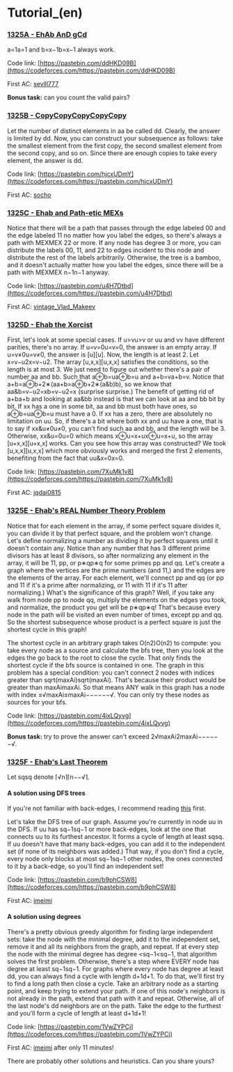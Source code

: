 # Tutorial_(en)


### [1325A - EhAb AnD gCd](../problems/A._EhAb_AnD_gCd.md "Codeforces Round 628 (Div. 2)")

a=1a=1 and b=x−1b=x−1 always work.

Code link: [https://pastebin.com/ddHKD09B](https://codeforces.com/https://pastebin.com/ddHKD09B)

First AC: [sevlll777](https://codeforces.com/profile/sevlll777 "Candidate Master sevlll777")

**Bonus task:** can you count the valid pairs?

### [1325B - CopyCopyCopyCopyCopy](../problems/B._CopyCopyCopyCopyCopy.md "Codeforces Round 628 (Div. 2)")

Let the number of distinct elements in aa be called dd. Clearly, the answer is limited by dd. Now, you can construct your subsequence as follows: take the smallest element from the first copy, the second smallest element from the second copy, and so on. Since there are enough copies to take every element, the answer is dd.

Code link: [https://pastebin.com/hjcxUDmY](https://codeforces.com/https://pastebin.com/hjcxUDmY)

First AC: [socho](https://codeforces.com/profile/socho "Candidate Master socho")

### [1325C - Ehab and Path-etic MEXs](../problems/C._Ehab_and_Path-etic_MEXs.md "Codeforces Round 628 (Div. 2)")

Notice that there will be a path that passes through the edge labeled 00 and the edge labeled 11 no matter how you label the edges, so there's always a path with MEXMEX 22 or more. If any node has degree 3 or more, you can distribute the labels 00, 11, and 22 to edges incident to this node and distribute the rest of the labels arbitrarily. Otherwise, the tree is a bamboo, and it doesn't actually matter how you label the edges, since there will be a path with MEXMEX n−1n−1 anyway.

Code link: [https://pastebin.com/u4H7Dtbd](https://codeforces.com/https://pastebin.com/u4H7Dtbd)

First AC: [vintage_Vlad_Makeev](https://codeforces.com/profile/vintage_Vlad_Makeev "International Grandmaster vintage_Vlad_Makeev")

### [1325D - Ehab the Xorcist](../problems/D._Ehab_the_Xorcist.md "Codeforces Round 628 (Div. 2)")

First, let's look at some special cases. If u>vu>v or uu and vv have different parities, there's no array. If u=v=0u=v=0, the answer is an empty array. If u=v≠0u=v≠0, the answer is [u][u]. Now, the length is at least 2. Let x=v−u2x=v−u2. The array [u,x,x][u,x,x] satisfies the conditions, so the length is at most 3. We just need to figure out whether there's a pair of number aa and bb. Such that a⊕b=ua⊕b=u and a+b=va+b=v. Notice that a+b=a⊕b+2∗(aa+b=a⊕b+2∗(a&b)b), so we know that aa&b=v−u2=xb=v−u2=x (surprise surprise.) The benefit of getting rid of a+ba+b and looking at aa&bb instead is that we can look at aa and bb bit by bit. If xx has a one in some bit, aa and bb must both have ones, so a⊕b=ua⊕b=u must have a 0. If xx has a zero, there are absolutely no limitation on uu. So, if there's a bit where both xx and uu have a one, that is to say if xx&u≠0u≠0, you can't find such aa and bb, and the length will be 3. Otherwise, xx&u=0u=0 which means x⊕u=x+ux⊕u=x+u, so the array [u+x,x][u+x,x] works. Can you see how this array was constructed? We took [u,x,x][u,x,x] which more obviously works and merged the first 2 elements, benefiting from the fact that uu&x=0x=0.

Code link: [https://pastebin.com/7XuMk1v8](https://codeforces.com/https://pastebin.com/7XuMk1v8)

First AC: [jqdai0815](https://codeforces.com/profile/jqdai0815 "Legendary Grandmaster jqdai0815")

### [1325E - Ehab's REAL Number Theory Problem](../problems/E._Ehab's_REAL_Number_Theory_Problem.md "Codeforces Round 628 (Div. 2)")

Notice that for each element in the array, if some perfect square divides it, you can divide it by that perfect square, and the problem won't change. Let's define normalizing a number as dividing it by perfect squares until it doesn't contain any. Notice than any number that has 3 different prime divisors has at least 8 divisors, so after normalizing any element in the array, it will be 11, pp, or p∗qp∗q for some primes pp and qq. Let's create a graph where the vertices are the prime numbers (and 11,) and the edges are the elements of the array. For each element, we'll connect pp and qq (or pp and 11 if it's a prime after normalizing, or 11 with 11 if it's 11 after normalizing.) What's the significance of this graph? Well, if you take any walk from node pp to node qq, multiply the elements on the edges you took, and normalize, the product you get will be p∗qp∗q! That's because every node in the path will be visited an even number of times, except pp and qq. So the shortest subsequence whose product is a perfect square is just the shortest cycle in this graph!

The shortest cycle in an arbitrary graph takes O(n2)O(n2) to compute: you take every node as a source and calculate the bfs tree, then you look at the edges the go back to the root to close the cycle. That only finds the shortest cycle if the bfs source is contained in one. The graph in this problem has a special condition: you can't connect 2 nodes with indices greater than sqrt(maxAi)sqrt(maxAi). That's because their product would be greater than maxAimaxAi. So that means ANY walk in this graph has a node with index ≤√maxAi≤maxAi−−−−−−√. You can only try these nodes as sources for your bfs.

Code link: [https://pastebin.com/4ixLQyvg](https://codeforces.com/https://pastebin.com/4ixLQyvg)

**Bonus task:** try to prove the answer can't exceed 2√maxAi2maxAi−−−−−−√.

### [1325F - Ehab's Last Theorem](../problems/F._Ehab's_Last_Theorem.md "Codeforces Round 628 (Div. 2)")

Let sqsq denote ⌈√n⌉⌈n−−√⌉.

#### A solution using DFS trees

If you're not familiar with back-edges, I recommend reading [this](https://codeforces.com/blog/entry/68138) first.

Let's take the DFS tree of our graph. Assume you're currently in node uu in the DFS. If uu has sq−1sq−1 or more back-edges, look at the one that connects uu to its furthest ancestor. It forms a cycle of length at least sqsq. If uu doesn't have that many back-edges, you can add it to the independent set (if none of its neighbors was added.) That way, if you don't find a cycle, every node only blocks at most sq−1sq−1 other nodes, the ones connected to it by a back-edge, so you'll find an independent set!

Code link: [https://pastebin.com/b9phCSW8](https://codeforces.com/https://pastebin.com/b9phCSW8)

First AC: [imeimi](https://codeforces.com/profile/imeimi "International Grandmaster imeimi")

#### A solution using degrees

There's a pretty obvious greedy algorithm for finding large independent sets: take the node with the minimal degree, add it to the independent set, remove it and all its neighbors from the graph, and repeat. If at every step the node with the minimal degree has degree <sq−1<sq−1, that algorithm solves the first problem. Otherwise, there's a step where EVERY node has degree at least sq−1sq−1. For graphs where every node has degree at least dd, you can always find a cycle with length d+1d+1. To do that, we'll first try to find a long path then close a cycle. Take an arbitrary node as a starting point, and keep trying to extend your path. If one of this node's neighbors is not already in the path, extend that path with it and repeat. Otherwise, all of the last node's dd neighbors are on the path. Take the edge to the furthest and you'll form a cycle of length at least d+1d+1!

Code link: [https://pastebin.com/1VwZYPCj](https://codeforces.com/https://pastebin.com/1VwZYPCj)

First AC: [imeimi](https://codeforces.com/profile/imeimi "International Grandmaster imeimi") after only 11 minutes!

There are probably other solutions and heuristics. Can you share yours?

